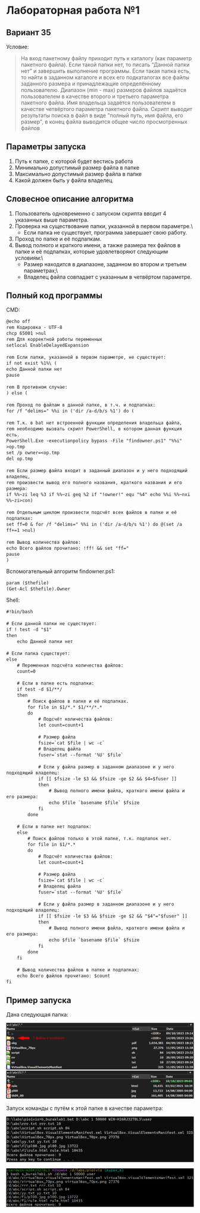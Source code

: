 # Лабораторная работа №1

## Вариант 35
Условие:
> На вход пакетному файлу приходит путь к каталогу (как параметр пакетного файла). Если такой папки нет, то писать “Данной папки нет” и завершить выполнение программы. Если такая папка есть, то найти в заданном каталоге и всех его подкаталогах все файлы заданного размера и принадлежащие определённому пользователю. Диапазон (min - max) размеров файлов задаётся пользователем в качестве второго и третьего параметра пакетного файла. Имя владельца задаётся пользователем в качестве четвёртого параметра пакетного файла. Скрипт выводит результаты поиска в файл в виде "полный путь, имя файла, его размер", в конец файла выводится общее число просмотренных файлов

## Параметры запуска
1. Путь к папке, с которой будет вестись работа
2. Минимально допустимый размер файла в папке
3. Максимально допустимый размер файла в папке
4. Какой должен быть у файла владелец

## Словесное описание алгоритма
1. Пользователь одновременно с запуском скрипта вводит 4 указанных выше параметра.
2. Проверка на существование папки, указанной в первом параметре.\
   - Если папка не существует, программа завершает свою работу.
3. Проход по папке и её подпапкам.
4. Вывод полного и краткого имени, а также размера тех файлов в папке и её подпапках, которые удовлетворяют следующим условиям:\
   - Размер находится в диапазоне, заданном во втором и третьем параметрах;\
   - Владелец файла совпадает с указанным в четвёртом параметре.

## Полный код программы
CMD:
```
@echo off
rem Кодировка - UTF-8
chcp 65001 >nul
rem Для корректной работы переменных
setlocal EnableDelayedExpansion

rem Если папки, указанной в первом параметре, не существует:
if not exist %1%\ (
echo Данной папки нет
pause

rem В противном случае:
) else (

rem Проход по файлам в данной папке, в т.ч. и подпапках:
for /f "delims=" %%i in ('dir /a-d/b/s %1') do (

rem Т.к. в bat нет встроенной функции определения владельца файла,
rem необходимо вызвать скрипт PowerShell, в котором данная функция есть.
PowerShell.Exe -executionpolicy bypass -File "findowner.ps1" "%%i" >op.tmp
set /p owner=<op.tmp
del op.tmp

rem Если размер файла входит в заданный диапазон и у него подходящий владелец,
rem произвести вывод его полного названия, краткого названия и его размера:
if %%~zi leq %3 if %%~zi geq %2 if "!owner!" equ "%4" echo %%i %%~nxi %%~zi>con)

rem Отдельным циклом произвести подсчёт всех файлов в папке и её подпапках:
set ff=0 & for /f "delims=" %%i in ('dir /a-d/b/s %1') do @(set /a ff+=1 >nul)

rem Вывод количества файлов:
echo Всего файлов прочитано: !ff! && set "ff="
pause
)
```
		
Вспомогательный алгоритм findowner.ps1:
```
param ($thefile)
(Get-Acl $thefile).Owner
```


Shell:
```
#!bin/bash

# Если данной папки не существует:
if ! test -d "$1"
then
	echo Данной папки нет

# Если папка существует:
else
	# Переменная подсчёта количества файлов:
	count=0
			
	# Если в папке есть подпапки:
	if test -d $1/**/
	then
		# Поиск файлов в папке и её подпапках.
		for file in $1/*.* $1/**/*.*
		do
			# Подсчёт количества файлов:
			let count=count+1
			
			# Размер файла
			fsize=`cat $file | wc -c`
			# Владелец файла
			fuser=`stat --format '%U' $file`
					
			# Если у файла размер в заданном диапазоне и у него подходящий владелец:
			if [[ $fsize -le $3 && $fsize -ge $2 && $4=$fuser ]]
			then
				# Вывод полного имени файла, краткого имени файла и его размера:
				echo $file `basename $file` $fsize
			fi
		done
	
	# Если в папке нет подпапок:
	else
		# Поиск файлов только в этой папке, т.к. подпапок нет.
		for file in $1/*.*
		do
			# Подсчёт количества файлов:
			let count=count+1
			
			# Размер файла
			fsize=`cat $file | wc -c`
			# Владелец файла
			fuser=`stat --format '%U' $file`
			
			# Если у файла размер в заданном диапазоне и у него подходящий владелец:
			if [[ $fsize -le $3 && $fsize -ge $2 && "$4"="$fuser" ]]
			then
				# Вывод полного имени файла, краткого имени файла и его размера:
				echo $file `basename $file` $fsize
			fi
		done
	fi
			
	# Вывод количества файлов в папке и подпапках:
	echo Всего файлов прочитано: $count
fi
```

## Пример запуска
Дана следующая папка:

![Изображение папки](img/test_folder.png)
![Изображение подпапки](img/test_subfolder.png)

Запуск команды с путём к этой папке в качестве параметра:

![Изображение команды (bat)](img/test_command_bat.png)

![Изображение команды (sh)](img/test_command_sh.png)
